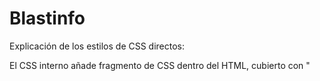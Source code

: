 # Blastinfo
Explicación de los estilos de CSS directos:

El CSS interno añade fragmento de CSS dentro del HTML, cubierto con "<style type="text/css">" y dentro tratandolo como css normal. La ventaja principal es que no necesitas crear más de un archivo para añadir CSS y la desventaja es que puede aumentar el tamaño de la página y el tiempo de carga.

Mientras que el CSS externo, se enlaza a un archivo css externo, mediante:
"<link rel="stylesheet" type="text/css" href="style.css" />"

Las ventajas de esto es que el css está en un documento separado, por lo que los archivos HTML tendrán una estructura más limpia y un tamaño menor, además de utilizar un mismo archivo css para varias páginas, mientras que las descentajas podrían ser que no se muestre correctamente el CSS hasta que no se cargue y que al enlazar varios archivos de CSS puede aumentar el tiempo de carga.


El CSS inline, consiste en dar estilo a un elemento HTML específico, se realizará de la siguiente forma:
"<h1 class="cuerpo__titulo" style="color:#0E6DCF;"></h1>"
Esto no es recomendable, ya que cada etiqueta HTML debe de ser estilizada individualmente, y la gestión de estilos será complicada de gestionar. Sus ventajas es que se inserta fácil y rápido, es útil para realizar pruebas y no es necesario cargar un fichero CSS externo, y las desventajas es que desordena la estructura HTML y puede afectar al tamaño de la página y al tiempo de carga.

En definitiva, la mejor opción es el CSS externo, ya que sus ventajas son mucho más relevantes que sus desventajas.


Explicación de hojas de estilos alternativas, se implementan en el HTML de esta forma:

  <link rel="stylesheet" href="estilo-1.css" title="Estilo 1">
  <link rel="stylesheet" href="estilo-2.css" title="Estilo 2">
  <link rel="stylesheet" href="estilo-3.css" title="Estilo 3">

Y ya el usuario podrá elegir el estilo que querrá utilizar.
